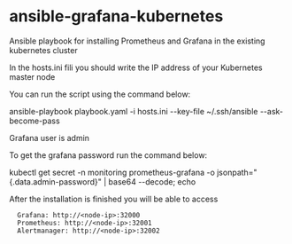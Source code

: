 # ansible-grafana-kubernetes

Ansible playbook for installing Prometheus and Grafana in the existing kubernetes cluster

In the hosts.ini fili you should write the IP address of your Kubernetes master node

You can run the script using the command below:

ansible-playbook playbook.yaml -i hosts.ini  --key-file ~/.ssh/ansible --ask-become-pass


Grafana user is admin

To get the grafana password run the command below:

kubectl get secret -n monitoring prometheus-grafana -o jsonpath="{.data.admin-password}" | base64 --decode; echo

After the installation is finished you will be able to access 

      Grafana: http://<node-ip>:32000
      Prometheus: http://<node-ip>:32001
      Alertmanager: http://<node-ip>:32002

